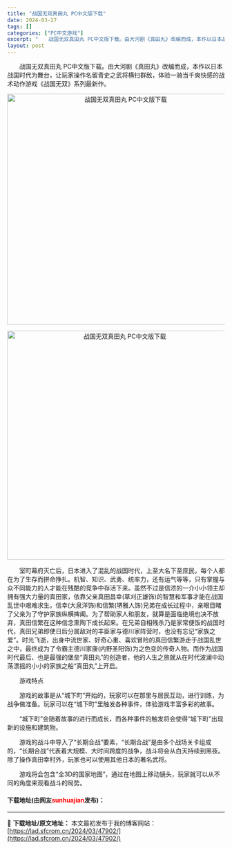 ```yaml
---
title: "战国无双真田丸 PC中文版下载"
date: 2024-03-27
tags: []
categories: ["PC中文游戏"]
excerpt: "　　战国无双真田丸 PC中文版下载。由大河剧《真田丸》改编而成，本作以日本战国时代为舞台，让玩家操作名留青史之武将横扫群敌，体验一骑当千爽快感的战术动作游戏《战国无双》系列最新作。 　　室町幕府灭亡后，日本进入了混乱的战国时代，上至大名下至庶民，每个人都在为了生存而拼命挣扎。机智、知识、武勇、统率力&hellip;"
layout: post
---
```


 <p>　　战国无双真田丸 PC中文版下载。由大河剧《真田丸》改编而成，本作以日本战国时代为舞台，让玩家操作名留青史之武将横扫群敌，体验一骑当千爽快感的战术动作游戏《战国无双》系列最新作。</p> <p align="center"><img align="" border="0" src="https://lad.sfcrom.cn/wp-content/uploads/2024/03/20240327_66037b8ecce87.jpg" width="533" alt="战国无双真田丸 PC中文版下载" /></p> <p align="center"><img align="" border="0" src="https://lad.sfcrom.cn/wp-content/uploads/2024/03/20240327_66037b8f41bc4.jpg" width="529" alt="战国无双真田丸 PC中文版下载" /></p> <p>　　室町幕府灭亡后，日本进入了混乱的战国时代，上至大名下至庶民，每个人都在为了生存而拼命挣扎。机智、知识、武勇、统率力，还有运气等等，只有掌握与众不同能力的人才能在残酷的竞争中存活下来。虽然不过是信浓的一介小小领主却拥有强大力量的真田家，依靠父亲真田昌幸(草刈正雄饰)的智慧和军事才能在战国乱世中艰难求生。信幸(大泉洋饰)和信繁(堺雅人饰)兄弟在成长过程中，亲眼目睹了父亲为了守护家族纵横捭阖。为了帮助家人和朋友，就算是面临绝境也决不放弃，真田信繁在这种信念熏陶下成长起来。在兄弟自相残杀乃是家常便饭的战国时代，真田兄弟即使日后分属敌对的丰臣家与德川家阵营时，也没有忘记&ldquo;家族之爱&rdquo;。时光飞逝，出身中流世家、好奇心重、喜欢冒险的真田信繁游走于战国乱世之中，最终成为了令霸主德川家康(内野圣阳饰)为之色变的传奇人物。而作为战国时代最后、也是最强的堡垒&ldquo;真田丸&rdquo;的创造者，他的人生之旅就从在时代波澜中动荡漂摇的小小的家族之船&ldquo;真田丸&rdquo;上开启。</p> <p>　　游戏特点</p> <p>　　游戏的故事是从&ldquo;城下町&rdquo;开始的，玩家可以在那里与居民互动，进行训练，为战争做准备。玩家可以在&ldquo;城下町&rdquo;里触发各种事件，体验游戏丰富多彩的故事。</p> <p>　　&ldquo;城下町&rdquo;会随着故事的进行而成长，而各种事件的触发将会使得&ldquo;城下町&rdquo;出现新的设施和建筑物。</p> <p>　　游戏的战斗中导入了&ldquo;长期合战&rdquo;要素，&ldquo;长期合战&rdquo;是由多个战场关卡组成的，&ldquo;长期合战&rdquo;代表着大规模、大时间跨度的战争，战斗将会从白天持续到黑夜。除了操作真田幸村外，玩家也可以使用其他日本的著名武将。</p> <p>　　游戏将会包含&ldquo;全3D的国家地图&rdquo;，通过在地图上移动镜头，玩家就可以从不同的角度来观看战斗的局势。</p> <p><h4>下载地址(由网友<font color="red">sunhuajian</font>发布)：</h4></p> 

---
📖 **下载地址/原文地址：** 本文最初发布于我的博客网站：[https://lad.sfcrom.cn/2024/03/47902/](https://lad.sfcrom.cn/2024/03/47902/)
